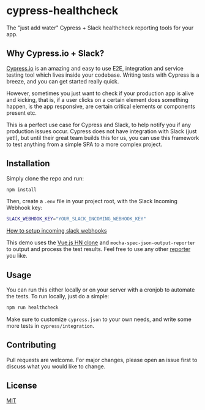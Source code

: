 # cypress-healthcheck
The "just add water" Cypress + Slack healthcheck reporting tools for your app.

## Why Cypress.io + Slack?

[Cypress.io](https://www.cypress.io/) is an amazing and easy to use E2E, integration and service testing tool which lives inside your codebase. Writing tests with Cypress is a breeze, and you can get started really quick.

However, sometimes you just want to check if your production app is alive and kicking, that is, if a user clicks on a certain element does something happen, is the app responsive, are certain critical elements or components present etc.

This is a perfect use case for Cypress and Slack, to help notify you if any production issues occur. Cypress does not have integration with Slack (just yet!), but until their great team builds this for us, you can use this framework to test anything from a simple SPA to a more complex project.
## Installation

Simply clone the repo and run:

```bash
npm install
```

Then, create a `.env` file in your project root, with the Slack Incoming Webhook key:

```bash
SLACK_WEBHOOK_KEY="YOUR_SLACK_INCOMING_WEBHOOK_KEY"
``` 

[How to setup incoming slack webhooks](https://api.slack.com/incoming-webhooks)

This demo uses the [Vue.js HN clone](https://vue-hn.herokuapp.com/top) and `mocha-spec-json-output-reporter` to output and process the test results. Feel free to use any other [reporter](https://docs.cypress.io/guides/tooling/reporters.html) you like.

## Usage

You can run this either locally or on your server with a cronjob to automate the tests. To run locally, just do a simple:

```bash
npm run healthcheck
```

Make sure to customize `cypress.json` to your own needs, and write some more tests in `cypress/integration`.

## Contributing
Pull requests are welcome. For major changes, please open an issue first to discuss what you would like to change.

## License
[MIT](https://choosealicense.com/licenses/mit/)
